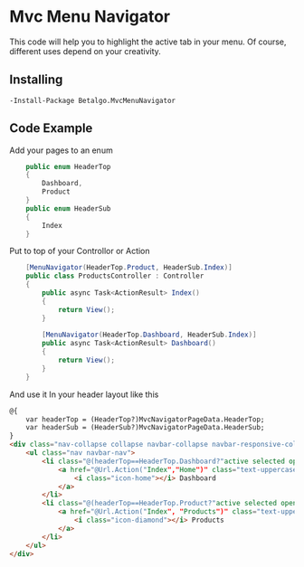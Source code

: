 ﻿# Mvc Menu Navigator

This code will help you to highlight the active tab in your menu. Of course, different uses depend on your creativity. 


## Installing 

```
-Install-Package Betalgo.MvcMenuNavigator  
```

## Code Example
Add your pages to an enum
```csharp
    public enum HeaderTop
    {
        Dashboard,
        Product
    }
    public enum HeaderSub
    {
        Index
    }
```

Put to top of your Controllor or Action
```csharp
    [MenuNavigator(HeaderTop.Product, HeaderSub.Index)]
    public class ProductsController : Controller
    {
        public async Task<ActionResult> Index()
        {
            return View();
        }
        
        [MenuNavigator(HeaderTop.Dashboard, HeaderSub.Index)]
        public async Task<ActionResult> Dashboard()
        {
            return View();
        }
    }
```

And use it In your header layout like this
```html
@{
    var headerTop = (HeaderTop?)MvcNavigatorPageData.HeaderTop;
    var headerSub = (HeaderSub?)MvcNavigatorPageData.HeaderSub;
}
<div class="nav-collapse collapse navbar-collapse navbar-responsive-collapse">
    <ul class="nav navbar-nav">
        <li class="@(headerTop==HeaderTop.Dashboard?"active selected open":"")">
            <a href="@Url.Action("Index","Home")" class="text-uppercase">
                <i class="icon-home"></i> Dashboard
            </a>
        </li>
        <li class="@(headerTop==HeaderTop.Product?"active selected open":"")">
            <a href="@Url.Action("Index", "Products")" class="text-uppercase">
                <i class="icon-diamond"></i> Products
            </a>
        </li>
    </ul>
</div>
```


